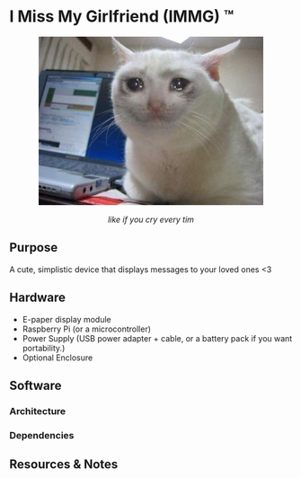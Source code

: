 # I Miss My Girlfriend (IMMG) ™
<p align="center"><img alt="AeroPi" src="kit.jpeg" width="400"></p>
<p align="center"><em>like if you cry every tim</em></p>

## Purpose
A cute, simplistic device that displays messages to your loved ones <3

## Hardware
* E-paper display module
* Raspberry Pi (or a microcontroller)
* Power Supply (USB power adapter + cable, or a battery pack if you want portability.)
* Optional Enclosure

## Software
### Architecture

### Dependencies

## Resources & Notes